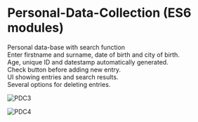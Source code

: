 # Personal-Data-Collection (ES6 modules)
Personal data-base with search function<br>
Enter firstname and surname, date of birth and city of birth.<br>
Age, unique ID and datestamp automatically generated.<br>
Check button before adding new entry.<br>
UI showing entries and search results.<br>
Several options for deleting entries.<p> 
  
![PDC3](https://user-images.githubusercontent.com/38325801/95456146-2adbcd80-096f-11eb-9367-57def75ea8ff.png)<p>
  
![PDC4](https://user-images.githubusercontent.com/38325801/95455771-a6894a80-096e-11eb-8315-15d7bf84e439.png)
